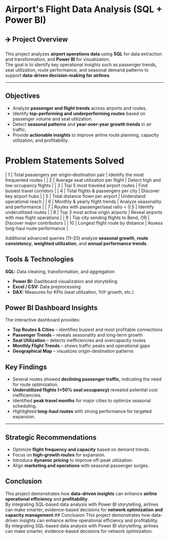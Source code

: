 # Airport's Flight Data Analysis (SQL + Power BI)

## ✈️ Project Overview
This project analyzes **airport operations data** using **SQL** for data extraction and transformation, and **Power BI** for visualization.  
The goal is to identify key operational insights such as passenger trends, seat utilization, route performance, and seasonal demand patterns to support **data-driven decision-making for airlines**.

---
## Objectives
- Analyze **passenger and flight trends** across airports and routes.  
- Identify **top-performing and underperforming routes** based on passenger volume and seat utilization.  
- Detect **seasonal patterns** and **year-over-year growth trends** in air traffic.  
- Provide **actionable insights** to improve airline route planning, capacity utilization, and profitability.

# Problem Statements Solved 
| 1 | Total passengers per origin–destination pair | Identify the most frequented routes |
| 2 | Average seat utilization per flight | Detect high and low occupancy flights |
| 3 | Top 5 most traveled airport routes | Find busiest travel corridors |
| 4 | Total flights & passengers per city | Discover key airport hubs |
| 5 | Total distance flown per airport | Understand operational reach |
| 6 | Monthly & yearly flight trends | Analyze seasonality and performance |
| 7 | Routes with passenger/seat ratio < 0.5 | Identify underutilized routes |
| 8 | Top 3 most active origin airports | Reveal airports with max flight operations |
| 9 | Top city sending flights to Bend, OR | Discover major contributors |
| 10 | Longest flight route by distance | Assess long-haul route performance |

Additional advanced queries (11–20) analyze **seasonal growth**, **route consistency**, **weighted utilization**, and **annual performance trends**.
## Tools & Technologies
**SQL:** Data cleaning, transformation, and aggregation  
- **Power BI:** Dashboard visualization and storytelling  
- **Excel / CSV:** Data preprocessing  
- **DAX:** Measures for KPIs (seat utilization, YoY growth, etc.)

## Power BI Dashboard Insights
The interactive dashboard provides:
- **Top Routes & Cities** – identifies busiest and most profitable connections  
- **Passenger Trends** – reveals seasonality and long-term growth  
- **Seat Utilization** – detects inefficiencies and overcapacity routes  
- **Monthly Flight Trends** – shows traffic peaks and operational gaps  
- **Geographical Map** – visualizes origin-destination patterns
  
## Key Findings
- Several routes showed **declining passenger traffic**, indicating the need for route optimization.  
- **Underutilized flights (<50% seat occupancy)** revealed potential cost inefficiencies.  
- Identified **peak travel months** for major cities to optimize seasonal scheduling.  
- Highlighted **long-haul routes** with strong performance for targeted expansion.

---

## Strategic Recommendations
- Optimize **flight frequency and capacity** based on demand trends.  
- Focus on **high-growth routes** for expansion.  
- Introduce **dynamic pricing** to improve off-peak utilization.  
- Align **marketing and operations** with seasonal passenger surges.

## Conclusion
This project demonstrates how **data-driven insights** can enhance **airline operational efficiency** and **profitability**.  
By integrating SQL-based data analysis with Power BI storytelling, airlines can make smarter, evidence-based decisions for **network optimization and capacity management**.## Conclusion
This project demonstrates how data-driven insights can enhance airline operational efficiency and profitability.
By integrating SQL-based data analysis with Power BI storytelling, airlines can make smarter, evidence-based decisions for network optimization.
